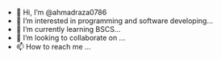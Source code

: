 - 👋 Hi, I’m @ahmadraza0786
- 👀 I’m interested in programming and software developing...
- 🌱 I’m currently learning BSCS...
- 💞️ I’m looking to collaborate on  ...
- 📫 How to reach me ...

<!---
ahmadraza0786/ahmadraza0786 is a ✨ special ✨ repository because its `README.md` (this file) appears on your GitHub profile.
You can click the Preview link to take a look at your changes.
--->

